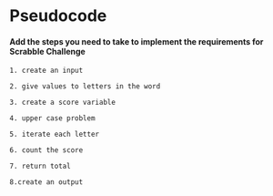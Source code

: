 # Pseudocode

#### Add the steps you need to take to implement the requirements for Scrabble Challenge

```
1. create an input

2. give values to letters in the word

3. create a score variable

4. upper case problem

5. iterate each letter

6. count the score

7. return total

8.create an output
